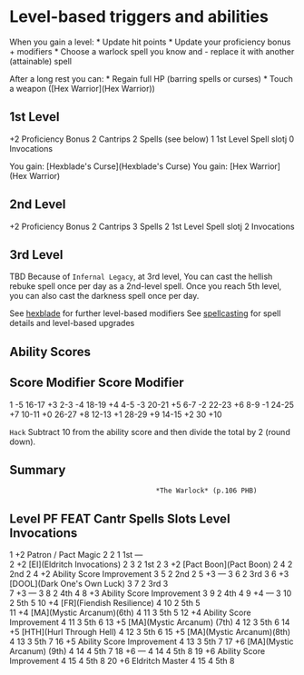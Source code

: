 # Level-based triggers and abilities

When you gain a level:
	* Update hit points
	* Update your proficiency bonus + modifiers
	* Choose a warlock spell you know and
		- replace it with another (attainable) spell

After a long rest you can:
	* Regain full HP (barring spells or curses)
	* Touch a weapon ([Hex Warrior](Hex Warrior))

1st Level
---------

+2  Proficiency Bonus
 2  Cantrips
 2  Spells (see below)
 1  1st Level Spell slotj
 0  Invocations

You gain: [Hexblade's Curse](Hexblade's Curse)
You gain: [Hex Warrior](Hex Warrior)

2nd Level
---------

+2  Proficiency Bonus
 2  Cantrips
 3  Spells
 2  1st Level Spell slotj
 2  Invocations

3rd Level
---------

TBD
Because of `Infernal Legacy`, at 3rd level, 
You can cast the hellish rebuke spell once per day as a 2nd-level spell. Once you reach 5th level, you can also cast the darkness spell once per day.


See [hexblade](Hexblade) for further level-based modifiers
See [spellcasting](Spellcasting) for spell details and level-based upgrades


## Ability Scores

Score	Modifier	Score	Modifier
-----------------------------------------------------------
1	-5		16-17	+3
2-3	-4		18-19	+4
4-5	-3		20-21	+5
6-7	-2		22-23	+6
8-9	-1		24-25	+7
10-11	+0		26-27	+8
12-13	+1		28-29	+9
14-15	+2		30	+10

`Hack`
Subtract 10 from the ability score and then divide the total by 2 (round down).

## Summary
                                        *The Warlock* (p.106 PHB)

Level	PF	FEAT				Cantr	Spells	Slots	Level	Invocations
-------------------------------------------------------------------------------------------
1	+2	Patron / Pact Magic		2	2	1	1st	—		
2	+2	[EI](Eldritch Invocations)	2	3	2	1st	2
3	+2	[Pact Boon](Pact Boon)		2	4	2	2nd	2
4	+2	Ability Score Improvement	3	5	2	2nd	2
5	+3	—				3	6	2	3rd	3
6	+3	[DOOL](Dark One's Own Luck)	3	7	2	3rd	3		
7	+3	—				3	8	2	4th	4
8	+3	Ability Score Improvement	3	9	2	4th	4
9	+4	—				3	10	2	5th	5
10	+4	[FR](Fiendish Resilience)	4	10	2	5th	5		
11	+4	[MA](Mystic Arcanum)(6th)	4	11	3	5th	5
12	+4	Ability Score Improvement	4	11	3	5th	6
13	+5	[MA](Mystic Arcanum) (7th)	4	12	3	5th	6
14	+5	[HTH](Hurl Through Hell)	4	12	3	5th	6
15	+5	[MA](Mystic Arcanum)(8th)	4	13	3	5th	7
16	+5	Ability Score Improvement	4	13	3	5th	7
17	+6	[MA](Mystic Arcanum) (9th)	4	14	4	5th	7
18	+6	—				4	14	4	5th	8
19	+6	Ability Score Improvement	4	15	4	5th	8
20	+6	Eldritch Master			4	15	4	5th	8

